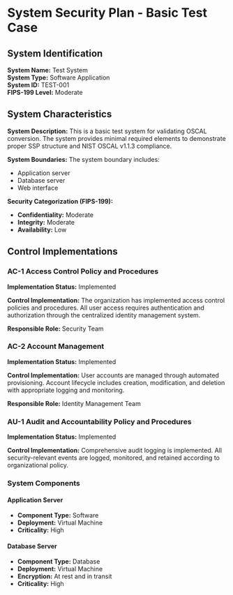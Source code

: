# System Security Plan - Basic Test Case

## System Identification

**System Name:** Test System  
**System Type:** Software Application  
**System ID:** TEST-001  
**FIPS-199 Level:** Moderate  

## System Characteristics

**System Description:**
This is a basic test system for validating OSCAL conversion. The system provides minimal required elements to demonstrate proper SSP structure and NIST OSCAL v1.1.3 compliance.

**System Boundaries:**
The system boundary includes:
- Application server
- Database server
- Web interface

**Security Categorization (FIPS-199):**
- **Confidentiality:** Moderate
- **Integrity:** Moderate  
- **Availability:** Low

## Control Implementations

### AC-1 Access Control Policy and Procedures

**Implementation Status:** Implemented

**Control Implementation:**
The organization has implemented access control policies and procedures. All user access requires authentication and authorization through the centralized identity management system.

**Responsible Role:** Security Team

### AC-2 Account Management  

**Implementation Status:** Implemented

**Control Implementation:**
User accounts are managed through automated provisioning. Account lifecycle includes creation, modification, and deletion with appropriate logging and monitoring.

**Responsible Role:** Identity Management Team

### AU-1 Audit and Accountability Policy and Procedures

**Implementation Status:** Implemented  

**Control Implementation:**
Comprehensive audit logging is implemented. All security-relevant events are logged, monitored, and retained according to organizational policy.

### System Components

#### Application Server
- **Component Type:** Software
- **Deployment:** Virtual Machine
- **Criticality:** High

#### Database Server
- **Component Type:** Database
- **Deployment:** Virtual Machine  
- **Encryption:** At rest and in transit
- **Criticality:** High